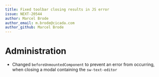 ```yaml
---
title: Fixed toolbar closing results in JS error
issue: NEXT-20544
author: Marcel Brode
author_email: m.brode@cicada.com
author_github: Marcel Brode
---
```

# Administration
* Changed `beforeUnmountedComponent` to prevent an error from occurring, when closing a modal containing the `sw-text-editor`
